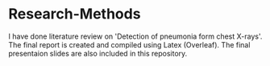 # Research-Methods

I have done literature review on 'Detection of pneumonia form chest X-rays'. The final report is created and compiled using Latex (Overleaf). The final presentaion slides are also included in this repository.
